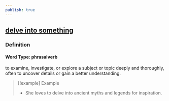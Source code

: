 ```yaml
---
publish: true
---
```

## [delve into something](https://dictionary.cambridge.org/dictionary/english/delve-into-something)

### Definition
#### Word Type: phrasalverb
to examine, investigate, or explore a subject or topic deeply and thoroughly, often to uncover details or gain a better understanding.

>[!example] Example
> - She loves to delve into ancient myths and legends for inspiration.
